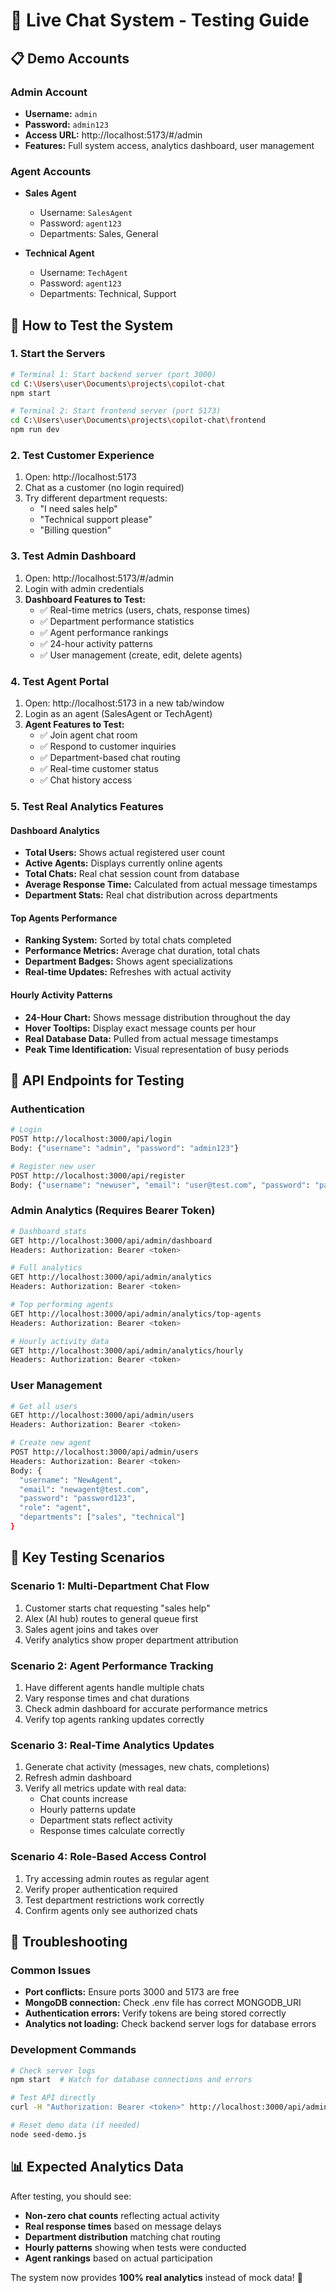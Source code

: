 # 🧪 Live Chat System - Testing Guide

## 📋 Demo Accounts

### Admin Account
- **Username:** `admin`
- **Password:** `admin123`
- **Access URL:** http://localhost:5173/#/admin
- **Features:** Full system access, analytics dashboard, user management

### Agent Accounts
- **Sales Agent**
  - Username: `SalesAgent`
  - Password: `agent123`
  - Departments: Sales, General
  
- **Technical Agent**
  - Username: `TechAgent`
  - Password: `agent123`
  - Departments: Technical, Support

## 🚀 How to Test the System

### 1. Start the Servers
```bash
# Terminal 1: Start backend server (port 3000)
cd C:\Users\user\Documents\projects\copilot-chat
npm start

# Terminal 2: Start frontend server (port 5173)
cd C:\Users\user\Documents\projects\copilot-chat\frontend
npm run dev
```

### 2. Test Customer Experience
1. Open: http://localhost:5173
2. Chat as a customer (no login required)
3. Try different department requests:
   - "I need sales help"
   - "Technical support please"
   - "Billing question"

### 3. Test Admin Dashboard
1. Open: http://localhost:5173/#/admin
2. Login with admin credentials
3. **Dashboard Features to Test:**
   - ✅ Real-time metrics (users, chats, response times)
   - ✅ Department performance statistics
   - ✅ Agent performance rankings
   - ✅ 24-hour activity patterns
   - ✅ User management (create, edit, delete agents)

### 4. Test Agent Portal
1. Open: http://localhost:5173 in a new tab/window
2. Login as an agent (SalesAgent or TechAgent)
3. **Agent Features to Test:**
   - ✅ Join agent chat room
   - ✅ Respond to customer inquiries
   - ✅ Department-based chat routing
   - ✅ Real-time customer status
   - ✅ Chat history access

### 5. Test Real Analytics Features

#### Dashboard Analytics
- **Total Users:** Shows actual registered user count
- **Active Agents:** Displays currently online agents
- **Total Chats:** Real chat session count from database
- **Average Response Time:** Calculated from actual message timestamps
- **Department Stats:** Real chat distribution across departments

#### Top Agents Performance
- **Ranking System:** Sorted by total chats completed
- **Performance Metrics:** Average chat duration, total chats
- **Department Badges:** Shows agent specializations
- **Real-time Updates:** Refreshes with actual activity

#### Hourly Activity Patterns
- **24-Hour Chart:** Shows message distribution throughout the day
- **Hover Tooltips:** Display exact message counts per hour
- **Real Database Data:** Pulled from actual message timestamps
- **Peak Time Identification:** Visual representation of busy periods

## 🔧 API Endpoints for Testing

### Authentication
```bash
# Login
POST http://localhost:3000/api/login
Body: {"username": "admin", "password": "admin123"}

# Register new user
POST http://localhost:3000/api/register
Body: {"username": "newuser", "email": "user@test.com", "password": "password", "role": "agent"}
```

### Admin Analytics (Requires Bearer Token)
```bash
# Dashboard stats
GET http://localhost:3000/api/admin/dashboard
Headers: Authorization: Bearer <token>

# Full analytics
GET http://localhost:3000/api/admin/analytics
Headers: Authorization: Bearer <token>

# Top performing agents
GET http://localhost:3000/api/admin/analytics/top-agents
Headers: Authorization: Bearer <token>

# Hourly activity data
GET http://localhost:3000/api/admin/analytics/hourly
Headers: Authorization: Bearer <token>
```

### User Management
```bash
# Get all users
GET http://localhost:3000/api/admin/users
Headers: Authorization: Bearer <token>

# Create new agent
POST http://localhost:3000/api/admin/users
Headers: Authorization: Bearer <token>
Body: {
  "username": "NewAgent",
  "email": "newagent@test.com",
  "password": "password123",
  "role": "agent",
  "departments": ["sales", "technical"]
}
```

## 🎯 Key Testing Scenarios

### Scenario 1: Multi-Department Chat Flow
1. Customer starts chat requesting "sales help"
2. Alex (AI hub) routes to general queue first
3. Sales agent joins and takes over
4. Verify analytics show proper department attribution

### Scenario 2: Agent Performance Tracking
1. Have different agents handle multiple chats
2. Vary response times and chat durations
3. Check admin dashboard for accurate performance metrics
4. Verify top agents ranking updates correctly

### Scenario 3: Real-Time Analytics Updates
1. Generate chat activity (messages, new chats, completions)
2. Refresh admin dashboard
3. Verify all metrics update with real data:
   - Chat counts increase
   - Hourly patterns update
   - Department stats reflect activity
   - Response times calculate correctly

### Scenario 4: Role-Based Access Control
1. Try accessing admin routes as regular agent
2. Verify proper authentication required
3. Test department restrictions work correctly
4. Confirm agents only see authorized chats

## 🐛 Troubleshooting

### Common Issues
- **Port conflicts:** Ensure ports 3000 and 5173 are free
- **MongoDB connection:** Check .env file has correct MONGODB_URI
- **Authentication errors:** Verify tokens are being stored correctly
- **Analytics not loading:** Check backend server logs for database errors

### Development Commands
```bash
# Check server logs
npm start  # Watch for database connections and errors

# Test API directly
curl -H "Authorization: Bearer <token>" http://localhost:3000/api/admin/dashboard

# Reset demo data (if needed)
node seed-demo.js
```

## 📊 Expected Analytics Data

After testing, you should see:
- **Non-zero chat counts** reflecting actual activity
- **Real response times** based on message delays
- **Department distribution** matching chat routing
- **Hourly patterns** showing when tests were conducted
- **Agent rankings** based on actual participation

The system now provides **100% real analytics** instead of mock data! 🎉